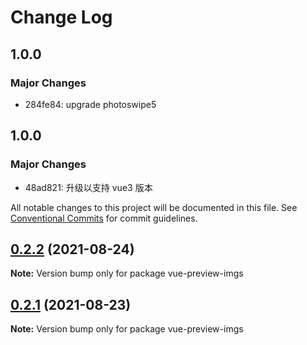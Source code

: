# Change Log

## 1.0.0

### Major Changes

- 284fe84: upgrade photoswipe5

## 1.0.0

### Major Changes

- 48ad821: 升级以支持 vue3 版本

All notable changes to this project will be documented in this file.
See [Conventional Commits](https://conventionalcommits.org) for commit guidelines.

## [0.2.2](https://github.com/hzpeng57/vue-preview-imgs/compare/v0.2.1...v0.2.2) (2021-08-24)

**Note:** Version bump only for package vue-preview-imgs

## [0.2.1](https://github.com/hzpeng57/vue-preview-imgs/compare/v0.2.0...v0.2.1) (2021-08-23)

**Note:** Version bump only for package vue-preview-imgs
